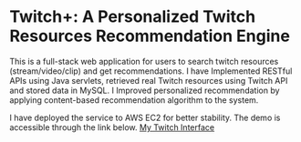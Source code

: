 # Twitch+: A Personalized Twitch Resources Recommendation Engine

This is a full-stack web application for users to search twitch resources (stream/video/clip) and get recommendations. 
I have Implemented RESTful APIs using Java servlets, retrieved real Twitch resources using Twitch API and stored data in MySQL.
I Improved personalized recommendation by applying content-based recommendation algorithm to the system.

I have deployed the service to AWS EC2 for better stability. The demo is accessible through the link below.
<a href="http://54.221.66.15" target="_blank">My Twitch Interface</a>
